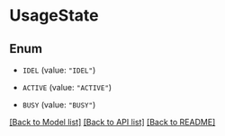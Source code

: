 # UsageState

## Enum


* `IDEL` (value: `"IDEL"`)

* `ACTIVE` (value: `"ACTIVE"`)

* `BUSY` (value: `"BUSY"`)


[[Back to Model list]](../README.md#documentation-for-models) [[Back to API list]](../README.md#documentation-for-api-endpoints) [[Back to README]](../README.md)


